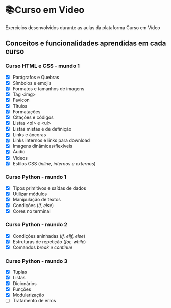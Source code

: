 # 📚Curso em Video
 Exercícios desenvolvidos durante as aulas da plataforma Curso em Vídeo
## Conceitos e funcionalidades aprendidas em cada curso
### Curso HTML e CSS - mundo 1
- [x] Parágrafos e Quebras
- [x] Símbolos e emojis
- [x] Formatos e tamanhos de imagens
- [x] Tag \<img>
- [x] Favicon
- [x] Títulos
- [x] Formatações
- [x] Citações e códigos
- [x] Listas \<ol> e \<ul>
- [x] Listas mistas e de definição
- [x] Links e âncoras
- [x] Links internos e links para download
- [x] Imagens dinâmicas/flexíveis
- [x] Áudio
- [x] Vídeos
- [x] Estilos CSS (*inline, internos e externos*)
### Curso Python - mundo 1
- [x] Tipos primitivos e saídas de dados
- [x] Utilizar módulos
- [x] Manipulação de textos
- [x] Condições (*if, else*)
- [x] Cores no terminal
### Curso Python - mundo 2
- [x] Condições aninhadas (*if, elif, else*)
- [x] Estruturas de repetição (*for, while*)
- [x] Comandos *break e continue*
### Curso Python - mundo 3
- [x] Tuplas
- [x] Listas
- [x] Dicionários
- [x] Funções
- [x] Modularização
- [ ] Tratamento de erros
